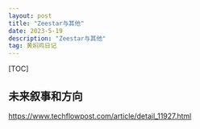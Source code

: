 ```yaml
---
layout: post
title: "Zeestar与其他"
date: 2023-5-19
description: "Zeestar与其他"
tag: 黄焖鸡日记
---   
```


[TOC]



## 未来叙事和方向
https://www.techflowpost.com/article/detail_11927.html
